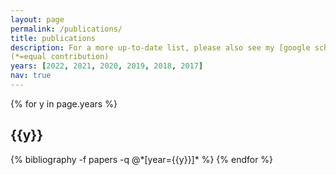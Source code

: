 ```yaml
---
layout: page
permalink: /publications/
title: publications
description: For a more up-to-date list, please also see my [google scholar](https://scholar.google.com/citations?user=99bFGBsAAAAJ&hl=en&authuser=1) page.  
(*=equal contribution)
years: [2022, 2021, 2020, 2019, 2018, 2017]
nav: true
---
```


<div class="publications">

{% for y in page.years %}
  <h2 class="year">{{y}}</h2>
  {% bibliography -f papers -q @*[year={{y}}]* %}
{% endfor %}

</div>
